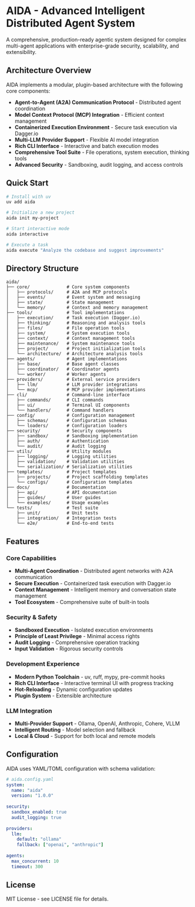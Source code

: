 # AIDA - Advanced Intelligent Distributed Agent System

A comprehensive, production-ready agentic system designed for complex multi-agent applications with enterprise-grade security, scalability, and extensibility.

## Architecture Overview

AIDA implements a modular, plugin-based architecture with the following core components:

- **Agent-to-Agent (A2A) Communication Protocol** - Distributed agent coordination
- **Model Context Protocol (MCP) Integration** - Efficient context management
- **Containerized Execution Environment** - Secure task execution via Dagger.io
- **Multi-LLM Provider Support** - Flexible AI model integration
- **Rich CLI Interface** - Interactive and batch execution modes
- **Comprehensive Tool Suite** - File operations, system execution, thinking tools
- **Advanced Security** - Sandboxing, audit logging, and access controls

## Quick Start

```bash
# Install with uv
uv add aida

# Initialize a new project
aida init my-project

# Start interactive mode
aida interactive

# Execute a task
aida execute "Analyze the codebase and suggest improvements"
```

## Directory Structure

```
aida/
├── core/              # Core system components
│   ├── protocols/     # A2A and MCP protocols
│   ├── events/        # Event system and messaging
│   ├── state/         # State management
│   └── memory/        # Context and memory management
├── tools/             # Tool implementations
│   ├── execution/     # Task execution (Dagger.io)
│   ├── thinking/      # Reasoning and analysis tools
│   ├── files/         # File operation tools
│   ├── system/        # System execution tools
│   ├── context/       # Context management tools
│   ├── maintenance/   # System maintenance tools
│   ├── project/       # Project initialization tools
│   └── architecture/  # Architecture analysis tools
├── agents/            # Agent implementations
│   ├── base/          # Base agent classes
│   ├── coordinator/   # Coordinator agents
│   └── worker/        # Worker agents
├── providers/         # External service providers
│   ├── llm/           # LLM provider integrations
│   └── mcp/           # MCP provider implementations
├── cli/               # Command-line interface
│   ├── commands/      # CLI commands
│   ├── ui/            # Terminal UI components
│   └── handlers/      # Command handlers
├── config/            # Configuration management
│   ├── schemas/       # Configuration schemas
│   └── loaders/       # Configuration loaders
├── security/          # Security components
│   ├── sandbox/       # Sandboxing implementation
│   ├── auth/          # Authentication
│   └── audit/         # Audit logging
├── utils/             # Utility modules
│   ├── logging/       # Logging utilities
│   ├── validation/    # Validation utilities
│   └── serialization/ # Serialization utilities
├── templates/         # Project templates
│   ├── projects/      # Project scaffolding templates
│   └── configs/       # Configuration templates
├── docs/              # Documentation
│   ├── api/           # API documentation
│   ├── guides/        # User guides
│   └── examples/      # Usage examples
└── tests/             # Test suite
    ├── unit/          # Unit tests
    ├── integration/   # Integration tests
    └── e2e/           # End-to-end tests
```

## Features

### Core Capabilities
- **Multi-Agent Coordination** - Distributed agent networks with A2A communication
- **Secure Execution** - Containerized task execution with Dagger.io
- **Context Management** - Intelligent memory and conversation state management
- **Tool Ecosystem** - Comprehensive suite of built-in tools

### Security & Safety
- **Sandboxed Execution** - Isolated execution environments
- **Principle of Least Privilege** - Minimal access rights
- **Audit Logging** - Comprehensive operation tracking
- **Input Validation** - Rigorous security controls

### Development Experience
- **Modern Python Toolchain** - uv, ruff, mypy, pre-commit hooks
- **Rich CLI Interface** - Interactive terminal UI with progress tracking
- **Hot-Reloading** - Dynamic configuration updates
- **Plugin System** - Extensible architecture

### LLM Integration
- **Multi-Provider Support** - Ollama, OpenAI, Anthropic, Cohere, VLLM
- **Intelligent Routing** - Model selection and fallback
- **Local & Cloud** - Support for both local and remote models

## Configuration

AIDA uses YAML/TOML configuration with schema validation:

```yaml
# aida.config.yaml
system:
  name: "aida"
  version: "1.0.0"
  
security:
  sandbox_enabled: true
  audit_logging: true
  
providers:
  llm:
    default: "ollama"
    fallback: ["openai", "anthropic"]
    
agents:
  max_concurrent: 10
  timeout: 300
```

## License

MIT License - see LICENSE file for details.